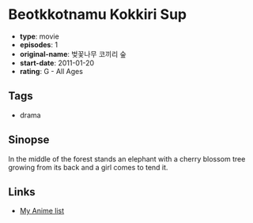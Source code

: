 # Beotkkotnamu Kokkiri Sup

-   **type**: movie
-   **episodes**: 1
-   **original-name**: 벚꽃나무 코끼리 숲
-   **start-date**: 2011-01-20
-   **rating**: G - All Ages

## Tags

-   drama

## Sinopse

In the middle of the forest stands an elephant with a cherry blossom tree growing from its back and a girl comes to tend it.

## Links

-   [My Anime list](https://myanimelist.net/anime/40427/Beotkkotnamu_Kokkiri_Sup)
